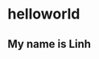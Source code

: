 # helloworld

<h2>My name is Linh</h2>

<script>
/**
 * @title WET-BOEW Field Flow
 * @overview Field and flow where you want to go. Your code and it's configuration is the decision tree.
 * @license wet-boew.github.io/wet-boew/License-en.html / wet-boew.github.io/wet-boew/Licence-fr.html
 * @about http://universallabs.org/wet/labs/index-en.php#jj-down
 * @author @duboisp (Github)
 * @version 1.0-next.2
 */
(function( $, document, wb ) {
	"use strict";

		
	var componentName = "wb-fieldflow",
		selector = "." + componentName,
		formComponent = componentName + "-form",
		subComponentName = componentName + "-sub",
		crtlSelectClass = componentName + "-init",
		crtlSelectSelector = "." + crtlSelectClass,
		subSelector = "." + subComponentName,
		basenameInput = componentName + wb.getId(),
		labelClass = componentName + "-label",
		headerClass = componentName + "-header",
		selectorForm = "." + formComponent,
		initEvent = "wb-init" + selector,
		drawEvent = "draw" + selector,
		actionEvent = "action" + selector,
		submitEvent = "submit" + selector,
		submitedEvent = "submited" + selector,
		readyEvent = "ready" + selector,
		cleanEvent = "clean" + selector,
		createCtrlEvent = "createctrl" + selector,
		cleanJQData = componentName + "-clean",
		registerJQData = componentName + "-register", // Data that contain all the component registered (to the form element and component), used for executing action upon submit
		configData = componentName + "-config",
		triggerJQData = componentName + "-trigger",
		pushJQData =  componentName + "-push",
		submitJQData =  componentName + "-submit", // List of action to perform upon form submission
		actionData =  componentName + "-action", // temp for code transition
		bindtoData = componentName + "-bindto", // To carry the id of the element that it is binded to
		originData =  componentName + "-origin", // To carry the plugin origin ID, any implementation of "createCtrlEvent" must set that option.
		flagOptValueData =  componentName + "-flagoptvalue",
		
		$document = wb.doc,
		
		defaults = {
			toggle: {
				stateOn: "visible", // For toggle plugin
				stateOff: "hidden"  // For toggle plugin
			},
			// noForm //if true jj-down wont add a form wrapper
			// noDefaultAjax // if true jj-down will assume the "jj-down" value are needed for form submission and server side manipulation (Please not that when used, the name on the select must be set and that information must be supplied through config)
			
			// unhideelm // [JQuery Selector] If specified, the class "hidden" will be removed on init on that element
			// hideelm // [JQuery Selector] If specified, the class "hidden" will be added on init on that element
			i18n: 
			{
				"en": {
					btn: "Continue", // Action button
					emptysel: "Make your selection...", // text use for the first empty select
					required: "required"// text for the required label
				},
				"fr": {
					btn: "Allez",
					emptysel: "Sélectionnez dans la liste...", // text use for the first empty select
					required: "obligatoire" // text for the required label
				}
			}
		},
		//i18n,
		
		/**
		* @method init
		* @param {jQuery Event} event Event that triggered the function call
		*/
		init = function( event ) {
			// Start initialization
			// returns DOM object = proceed with init
			// returns undefined = do not proceed with init (e.g., already initialized)
			var elm = wb.init( event, componentName, selector ),
				$elm, elmId,
				i18nCache,
				wbDataElm,
				config,
				i18n;

			if ( elm ) {
				$elm = $(elm);
				
				elmId = elm.id;
				
				// Set default i18n information
				
				if ( defaults.i18n[ wb.lang ] ) {
					defaults.i18n = defaults.i18n[ wb.lang ];
				}

				// Extend this data with the contextual default
				wbDataElm = wb.getData( $elm, componentName );
				if (wbDataElm && wbDataElm.i18n ){
					wbDataElm.i18n = $.extend( {}, defaults.i18n, wbDataElm.i18n );
				}
				config = $.extend( {}, defaults, wbDataElm );

				// Set the data to the component, if other event need to have access to it.
				$elm.data( configData, config );
				
				i18n = config.i18n;
				
				// Todo: move this shim to the wb.core
				// Add startWith function (ref: https://developer.mozilla.org/fr/docs/Web/JavaScript/Reference/Objets_globaux/String/startsWith)
				if ( !String.prototype.startsWith ) {
					String.prototype.startsWith = function ( searchString, position ) {
						position = position || 0;
						return this.substr( position, searchString.length ) === searchString;
					};
				}
				
				
				// Transform the list into a select, use the first paragrap content for the label, and extract for i18n the name of the button action.
				var // formID = wb.getId(),
					bodyID = wb.getId(),
					stdOut,
					formElm, $form,
					dataDraw = {};
				
				if ( config.noForm ) {
					stdOut = "<div class='mrgn-tp-md'><div id='" + bodyID + "'></div></div>";
					// stdOut = stdOut + '<div id="' + formID + 'out" class="row mrgn-tp-md mrgn-bttm-md"></div>';
					
					// Need to add the class="formComponent" to the div that wrap the form element.
					formElm = elm.parentElement;
					while ( formElm.nodeName !== "FORM" ) {
						formElm = formElm.parentElement;
					}

					$(formElm.parentElement).addClass( formComponent );
					
					
				} else {
					stdOut = "<div class='wb-frmvld " + formComponent + "'><form><div id='" + bodyID + "'>";
					stdOut = stdOut + '</div><input type="submit" value="' + i18n.btn + '" class="btn btn-primary" /> </form></div>';
					// stdOut = stdOut + '<div id="' + formID + 'out" class="row mrgn-tp-md mrgn-bttm-md"></div>';
				}
				$elm.addClass("hidden");
				stdOut = $(stdOut);
				$elm.after(stdOut);
				
				
				if ( ! config.noForm ) {
					
					formElm = stdOut.find("form");
					
					//$(".wb-frmvld." + formComponent).trigger( "wb-init.wb-frmvld" );
					stdOut.trigger( "wb-init.wb-frmvld" );
				}
				
				$form = $(formElm);
				
				
				// Register this plugin within the form, this is to manage form submission
				pushData( $form, registerJQData, elmId );
				
				
				if ( !config.outputctnrid ) { // Output container ID
					config.outputctnrid = bodyID;
				}
				
				if ( !config.source ) {
					config.source = elm; // We assume th container have the source
				}
				
				if ( !config.srctype ) {
					config.srctype = componentName;
				}
				
				// Trigger the drop down loading
				$elm.trigger( config.srctype + "." + drawEvent, config );
				
				// Do requested DOM manipulation 
				if ( config.unhideelm ) {
					$( config.unhideelm ).removeClass( "hidden" );
				}
				if ( config.hideelm ) {
					$( config.hideelm ).addClass( "hidden" );
				}
				
				// Identify that initialization has completed
				wb.ready( $elm, componentName );
				
				if ( config.action ) {
					config.form = $form.get(0);
					$elm.trigger( config.action + "." + readyEvent, config );
				}
			}
		},
		
		pushData = function($elm, prop, data, reset){
			var dtCache = $elm.data( prop );
			if ( !dtCache || reset ) {
				dtCache = [];
			}
			dtCache.push( data );
			return $elm.data( prop, dtCache );
		},
		
		toRadio = function( $label, items ){
			var htmlOut,
				i, i_len,
				curr_itm, itmID,
				i18nRequired = "required",
				nameRadioSet = basenameInput + wb.getId();
			
			// Open Element
			htmlOut = "<fieldset><legend class='required'><span class='field-name'>" + $label.html() + "</span> <strong>(" + i18nRequired + ")</strong></legend>";

			// Body
			i_len = items.length;
			for ( i = 0; i !== i_len; i += 1 ) {
				curr_itm = items[ i ];
				itmID = wb.getId();
				
				htmlOut = htmlOut + "<div class='radio'>" +
					"<label for='" + itmID + "'><input type='radio' name='" + nameRadioSet + "' value='" + curr_itm.value + "' id='" + itmID + "' required />" +
					curr_itm.label + "</label></div>"
			}
			
			
			// Closing
			htmlOut = htmlOut + '</fieldset>';
			return htmlOut;
			
		},/*,
		toSelectMulti = function(){},
		toCheckbox = function(){},
		*/
		
		cleaning = function( $orgin, $elm ){
			var i, i_len, dtCache, i_cache;
			dtCache = $elm.data( cleanJQData );
			if ( dtCache ) {
				i_len = dtCache.length;
				for( i = 0; i !== i_len; i += 1 ) {
					i_cache = dtCache[ i ];
					$orgin.trigger(i_cache.action + "." + cleanEvent, i_cache );
				}
			}
		};
		
	$document.on( "toggle." + cleanEvent, selector, function( event, data ) {
		var $cacheOptSel = data.$elm;
		
		// Doing an add and remove "wb-toggle" class in order to avoid the click event added by toggle plugin
		$cacheOptSel.addClass("wb-toggle");
		$cacheOptSel.trigger( "toggle.wb-toggle", data.toggle ); 
		$cacheOptSel.removeClass("wb-toggle");
	});
	
	$document.on( "ajax." + cleanEvent, selector, function( event, data ) {
		console.log(data);
		$( data.selector ).empty();
	});
	
	$document.on( "tblfilter." + cleanEvent, selector, function( event, data ) {
		$("#" +  data.bind ).dataTable({ "retrieve": true }).api().column( data.column ).search('').draw();
	});
	
	// Load content after the user have choosen an option
	$document.on( "change", selectorForm + " " + crtlSelectSelector, function( event ) {	

		var elm = event.currentTarget,
			$elm = $(elm),
			data,
			dataJQ,
			selCurrentElm, cacheAction,
			i, i_len, j, j_len, dtCached, dtCachedAction, dtCachedTarget,
			itmToClean = $elm.nextAll(),
			$orgin = $("#" + elm.getAttribute( "data-" + originData ) );
			

		
		// The parent element of "elm" should be the form body container.

		// Check if a new sub-list need to be created, otherwise remove all subsequent select
		
		var $optSel = $elm.find( ':checked', $elm), 
			optSel = $optSel,
			optValue = optSel.value,
			componentName_len = componentName.length,
			form = $elm.get(0).form;
		

		//
		// 1. Cleaning
		//
		i_len = itmToClean.length;
		for ( i = i_len; i !== 0; i -= 1 ){
			cleaning( $orgin, $( itmToClean[ i ] ) );
		}
		$elm.nextAll().remove();
		cleaning( $orgin, $elm );
		
		// Remove any action that is pending for form submission
		$elm.data( submitJQData, [] );

		
		
		//
		// 2. Get defined actions
		//

		var actions = [],
			nowActions = [],
			postActions = [], postAction_len,
			bindTo,
			bindToElm;
		
		
		// From the component
		actions = $elm.data( pushJQData );
		if ( ! actions ){
			actions = [];
		}

		// For each the binded elements that are selected
		for( i = 0, i_len = $optSel.length; i !== i_len; i += 1 ){
			selCurrentElm = $optSel.get( i );
			bindTo = selCurrentElm.getAttribute("data-" + bindtoData);
			if ( bindTo ) {
				// Retreive action set on the binded element
				bindToElm = document.getElementById( bindTo );
				cacheAction = parseActionStr( bindToElm.getAttribute( "data-" + componentName ) );
				cacheAction = addCommonProperty( cacheAction, "selElm", selCurrentElm );
				actions = actions.concat( cacheAction );
			}

			// From the selected options
			cacheAction = parseActionStr( selCurrentElm.getAttribute( "data-" + actionData ) );
			cacheAction = addCommonProperty( cacheAction, "selElm", selCurrentElm );
			actions = actions.concat( cacheAction );
		}
		
		// If there is no action, do nothing
		if ( ! actions.length ) {
			return true;
		}
		
		
		//
		// 3. Sort action 
		// 			array1 = Action to be executed now
		//			array2 = Action to be postponed for later use
		for( i = 0, i_len = actions.length; i !== i_len; i += 1 ) {
			dtCached = actions[ i ];
			dtCachedTarget = dtCached.target;
			if ( !dtCachedTarget || dtCachedTarget === bindTo ) {
				nowActions.push( dtCached );
			} else {
				postActions.push( dtCached );
			}
		}
		
		//
		// 4. Execute action for the current item
		//
		postAction_len = postActions.length;
		for( i = 0, i_len = nowActions.length; i !== i_len; i += 1 ) {
			dtCached = nowActions[ i ];
			dtCached.origin = bindToElm;
			dtCached.provEvt = elm;
			dtCached.form = form;
			if ( postAction_len ){
				dtCached.actions = postActions;
			}
			$orgin.trigger( dtCached.action + "." + actionEvent, dtCached );
		}
		
		return true;
	});
	
	function addCommonProperty( arr, propName, propValue ) {
		var i, i_len;
		
		for( i = 0, i_len = arr.length; i !== i_len; i += 1 ) {
			arr[ i ][ propName ] = propValue;
		}
		return arr;
	};
	
	
	/* 
	 * handlebars action
	 * 
	 * Add a parameter to the detination URL like "?name=value"
	 */
	 $document.on( "handlebars." + actionEvent, selector, function( event, data ) {
		/*
		 * Data for actionEvent interface
		 *
		actionEvent = {
			actions: "",
			deferactions: [], // Array of action that will be executed later on
			target: "", // If not set, target is current provEvt
			provEvt: DOM // DOM element of the controler that initiated the change event
			origin: DOM || Undefined // DOM element of where the action is binded to
			selElm: DOM // DOM element that represent the selection (usually this will be an form/input field)
		}*/
		/*
		 * Data for handlebasrEvent interface
		 *
		handlebasrEvent = {
			// see bellow
		}
		call example:
		{"action": "handlebars", ...}
		*/
		
		throw "Not implemented";

		// Template out - http://handlebarsjs.com
		
		// Load JSON DATA ????
		// preload Handlebars library?....
		
		
		// Contextual data
		var dtHandlebars = {
			precompiled: false, // If true we will use the run time
			container: "jQuery Selector", // Where the template will be added
			type: "replace", // Type of insertion
			url: "/url/of/the/template", // url of the template
			data: { }, // pre-defined data that will be use on the template (It will be extended [Priority: plugin level, item level, query level, item with overwrite instruction)
			overwrite: false, // Data will overwrite whatever before
			useQuery: true, // query action will impact on parsing the result in the template
			trigger: false // Run WET feature on the result content
		};
		
		
		// Fetch the template (if not pre-fetched)
		// Load Handlebars.js (if not pre-loaded) 
		// Compile the template (if it not pre-compiled)
		// Render
		// Add content in the container by following the type rule.
	});
	
	
	/* 
	 * Redirection action
	 * 
	 * Add a parameter to the detination URL like "?name=value"
	 */
	$document.on( "redir." + actionEvent, selector, function( event, data ) {
		/*
		 * Data for actionEvent interface
		 *
		submitEvent = {
			actions: "",
			provEvt: DOM // DOM element of the controler that have set the action
			origin: DOM // wb-fieldflow component
			form: // DOM form element on which the submit is appening.
		}*/
		/*
		 * Data for redirEvent interface
		 *
		redirEvent = {
			url: '', // URL to redirect to
		}
		call example:
		{"action": "redir", "url":"http://an/location"}
		*/
		// Set "data.preventSubmit = true" in order to prevent form submission
		// Set the REDIR action on the component itself, only one action "redir" could be set, so we trash any other action that may have been set before
		pushData( $(data.provEvt), submitJQData, data, true );
	});
	
	/* 
	 * Redirection action
	 * 
	 * Add a parameter to the detination URL like "?name=value"
	 */
	$document.on( "redir." + submitEvent, selector, function( event, data ) {
		/*
		 * Data for actionEvent interface
		 *
		submitEvent = {
			actions: "",
			provEvt: DOM // DOM element of the controler that have set the action
			origin: DOM // wb-fieldflow component
			form: // DOM form element on which the submit is appening.
		}*/
		/*
		 * Data for redirEvent interface
		 *
		redirEvent = {
			url: '', // URL to redirect to
		}
		call example:
		{"action": "redir", "url":"http://an/location"}
		*/
		var form = data.form,
			url = data.url;

		if ( url ) {
			form.setAttribute( "action", url );
		}
	});
	
	
	/* 
	 * Querying action
	 * 
	 * Add a parameter to the detination URL like "?name=value"
	 */
	 $document.on( "query." + actionEvent, selector, function( event, data ) {
		/*
		 * Data for actionEvent interface
		 *
		actionEvent = {
			actions: "",
			deferactions: [], // Array of action that will be executed later on
			target: "", // If not set, target is current provEvt
			provEvt: DOM // DOM element of the controler that initiated the change event
			origin: DOM || Undefined // DOM element of where the action is binded to
			selElm: DOM // DOM element that represent the selection (usually this will be an form/input field)
		}*/
		/*
		 * Data for queryEvent interface
		 *
		queryEvent = {
			name: '', // The name of the parameter
			value: '', // The value to set for the parameter
		}
		{"action": "query", "name":"lob", "value":"eepr"}
		*/
		
		var selectElm = data.selElm,
			fieldName = data.name,
			fieldValue = data.value;
		
		// Add a type property, value are JSON,...
		
		if ( fieldName ) {
			data.provEvt.setAttribute( "name", fieldName);
		}
		
		if ( fieldValue ) {
			selectElm.value = fieldValue;
		}
		
		// Add a flag to know the option value was inserted
		selectElm.setAttribute( "data-" + flagOptValueData, flagOptValueData );
	});

	/* Perfoming AJAX action
	 * 
	 * @elm : Element that triggered this action
	 * @dt: Data structure defining this ajax loading configuration
	 * 
	 */
	 $document.on( "ajax." + actionEvent, selector, function( event, data ) {
	//function onAjax (elm, dt){
		/*
		 * Data for actionEvent interface
		 *
		actionEvent = {
			actions: "",
			deferactions: [], // Array of action that will be executed later on
			target: "", // If not set, target is current provEvt
			provEvt: DOM // DOM element of the controler that initiated the change event
			origin: DOM || Undefined // DOM element of where the action is binded to
			selElm: DOM // DOM element that represent the selection (usually this will be an form/input field)
		}*/
		/*
		 * Data for ajaxEvent interface
		 *
		ajaxEvent = {
			url: '', // URL of the content to be ajaxed
			tupe: '', // Type of content insertion in the page
			container: '', // Container or where the content will be inserted
			trigger: false, // Boolean: Enhance wet component on ajaxed content
			clean: '' // cleaning action upon change
		}
		{action: 'ajax', url: 'ajax/jj-down-result-1.html', 'type':'before', 'container':'#alternate-version2', trigger, clean}
		*/
		
		var provEvt = data.provEvt,
			$container;
		
		if ( !data.live ){
			data.preventSubmit = true;
			pushData( $(provEvt), submitJQData, data );
		} else {
			if ( ! data.container ) {
				// Create the container next to component
				$container = $( "<div></div>" );
				$( provEvt.parentNode ).append( $container );
				data.container = $container.get(0);
			}
			$(event.target).trigger( "ajax." + submitEvent, data );
		}
		
	});

	
	
	/* 
	 * Ajax action
	 * 
	 * Add a parameter to the detination URL like "?name=value"
	 */
	$document.on( "ajax." + submitEvent, selector, function( event, data ) {
		/*
		 * Data for actionEvent interface
		 *
		submitEvent = {
			actions: "",
			provEvt: DOM // DOM element of the controler that have set the action
			origin: DOM // wb-fieldflow component
			form: // DOM form element on which the submit is appening.
		}*/
		
		var provEvt = data.provEvt,
			$container, containerID, ajxType;
		
		if ( ! data.container ) {
			containerID = wb.getId();
			$container = $( "<div id='" + containerID + "'></div>" );
			$( data.form ).append( $container );
			data.clean = "#" + containerID;
		} else {
			$container = $( data.container );
		}
		
		if ( data.clean ) {
			// Stack the cleaning task for execution upong next onChange event.
			pushData( $(provEvt), cleanJQData, {
				action: "ajax",
				selector: data.clean
			});
		}

		if ( data.trigger ) {
			$container.attr( "data-trigger-wet", "true" );
		}
		
		ajxType = data.type ? data.type : "replace";
		$container.attr( "data-ajax-" + ajxType, data.url );

		$container.one( "wb-contentupdated", function( event, data ) {
			var updtElm = event.currentTarget,
				trigger = updtElm.getAttribute( "data-trigger-wet");

			updtElm.removeAttribute( "data-ajax-" + data["ajax-type"] );
			
			if ( trigger ) {
				$( updtElm )
					.find( wb.allSelectors )
						.addClass( "wb-init" )
						.filter( ":not(#" + updtElm.id + " .wb-init .wb-init)" )
							.trigger( "timerpoke.wb" );
				updtElm.removeAttribute( "data-trigger-wet");
			}
		} );
		$container.trigger( "wb-update.wb-data-ajax" );
	});
	
	// Toggle an items
	$document.on( "toggle." + actionEvent, selector, function( event, data ) {
		/*
		 * Data for actionEvent interface
		 *
		actionEvent = {
			actions: "",
			deferactions: [], // Array of action that will be executed later on
			target: "", // If not set, target is current provEvt
			provEvt: DOM // DOM element of the controler that initiated the change event
			origin: DOM || Undefined // DOM element of where the action is binded to
			selElm: DOM // DOM element that represent the selection (usually this will be an form/input field)
		}
		 */
		/*
		 * Data for tblfilterEvent interface
		 *
		tblfilterEvent = {
			bind:		// [required] Id of the data table where the filtering would be applied to
			column: 	// [required] Column number (int) or column selector [see: https://datatables.net/reference/type/column-selector]
						//	(It could be optional if we can specify the select if for filtering one column only.)
			value: 		// [required] Text to search [see: https://datatables.net/reference/api/column%28%29.search%28%29]
			regex:		// [optional] True | False (default). Define if the value is a regular expression or not [see: https://datatables.net/reference/api/column%28%29.search%28%29]
			smart:		// [optional] True (default) | False. If we should do smart search of not [see: https://datatables.net/reference/api/column%28%29.search%28%29]
			caseinsen:	// [optional] True (default) | false. If value are case insensitive [see: https://datatables.net/reference/api/column%28%29.search%28%29]
		}
		 */
		if ( !data.live ){
			data.preventSubmit = true;
			pushData( $(data.provEvt), submitJQData, data );
		} else {
			$(event.target).trigger( "toggle." + submitEvent, data );
		}
	});
	
	
	/* 
	 * Toggle action
	 * 
	 * Add a parameter to the detination URL like "?name=value"
	 */
	$document.on( "toggle." + submitEvent, selector, function( event, data ) {
		/*
		 * Data for actionEvent interface
		 *
		submitEvent = {
			actions: "",
			provEvt: DOM // DOM element of the controler that have set the action
			origin: DOM // wb-fieldflow component
			form: // DOM form element on which the submit is appening.
		}*/
		var $origin = $( data.origin ),
			config = $( event.target ).data( configData ),
			toggleOpts = data.toggle;
		
		// For simple toggle call syntax
		if (toggleOpts && typeof toggleOpts === "string" ) {
			toggleOpts = { selector: toggleOpts };
		}
		toggleOpts = $.extend( {}, toggleOpts, config.toggle );

		// Doing an add and remove "wb-toggle" class in order to avoid the click event added by toggle plugin
		$origin.addClass( "wb-toggle" );
		$origin.trigger( "toggle.wb-toggle", toggleOpts ); 
		//$origin.removeClass( "wb-toggle" );
		
		// Set the cleaning task
		toggleOpts.type = "off";
		pushData( $(data.provEvt), cleanJQData, {
			action: "toggle",
			$elm: $origin,
			toggle: toggleOpts
		} );
	});
		
	
	// Insert a control next to it
	$document.on( "append." + actionEvent, selector, function( event, data ) {
		/*
		 * Data for actionEvent interface
		 *
		actionEvent = {
			actions: "",
			deferactions: [], // Array of action that will be executed later on
			target: "", // If not set, target is current provEvt
			provEvt: DOM // DOM element of the controler that initiated the change event
			origin: DOM || Undefined // DOM element of where the action is binded to
			selElm: DOM // DOM element that represent the selection (usually this will be an form/input field)
		}
		 */
		/*
		 * Data for appendEvent interface
		 *
		appendEvent = {
			selector:		// Selector of which component to be inserted
			srctype: // Type of object to be inserted (tblfilter, wb-fieldflow)
		}
		 */
		if ( event.namespace === actionEvent ) {
			var subId,
				srctype = data.srctype ? data.srctype : componentName,
				$appendComponent;
			
			data.container = data.provEvt.parentNode.id;
			
			// Get the selector ID or add one if not exist
			if ( data.selector ) {
				subId = $( data.selector ).get(0).id;
				if (! subId) {
					subId = wb.getId();
					$( data.selector ).get(0).id = subId;
				}
				$( data.selector ).addClass( subComponentName );

				//srctype = componentName;
				
				$appendComponent = $( data.selector ).addClass( componentName );
				// $appendComponent.data( pushJQData, data.deferactions );
				
				data.source = "#" + subId;
			}
			
			
			//data.actions = arrPostAction;
			
			$( event.currentTarget ).trigger( srctype + "." + drawEvent, data );
		}
	});
	
	
	// Apply the filtering
	$document.on( "tblfilter." + actionEvent, selector, function( event, data ) {
		/*
		 * Data for actionEvent interface
		 *
		actionEvent = {
			actions: "",
			deferactions: [], // Array of action that will be executed later on
			target: "", // If not set, target is current provEvt
			provEvt: DOM // DOM element of the controler that initiated the change event
			origin: DOM || Undefined // DOM element of where the action is binded to
			selElm: DOM // DOM element that represent the selection (usually this will be an form/input field)
		}
		 */
		/*
		 * Data for tblfilterEvent interface
		 *
		tblfilterEvent = {
			bind:		// [required] Id of the data table where the filtering would be applied to
			column: 	// [required] Column number (int) or column selector [see: https://datatables.net/reference/type/column-selector]
						//	(It could be optional if we can specify the select if for filtering one column only.)
			value: 		// [required] Text to search [see: https://datatables.net/reference/api/column%28%29.search%28%29]
			regex:		// [optional] True | False (default). Define if the value is a regular expression or not [see: https://datatables.net/reference/api/column%28%29.search%28%29]
			smart:		// [optional] True (default) | False. If we should do smart search of not [see: https://datatables.net/reference/api/column%28%29.search%28%29]
			caseinsen:	// [optional] True (default) | false. If value are case insensitive [see: https://datatables.net/reference/api/column%28%29.search%28%29]
		}
		 */
		// Note: There is no action on submit because this table filtering mode is only supported in live mode, Technically this is to avoid conflict with datatables API on re-draw, like the use chose filtering options, but do not apply them and they go applied upon table re-order.
		if ( event.namespace === actionEvent ) {
			var bindTo = data.bind,
				$datatable = $("#" + bindTo).dataTable({ "retrieve": true }).api(),
				$provEvt = $(data.provEvt),
				column = data.column,
				colInt = parseInt( column, 10 ),
				regex = !!data.regex,
				smart = ( !data.smart ) ? true : !!data.smart,
				caseinsen = ( !data.caseinsen ) ? true : !!data.caseinsen;

			column = ( colInt === true ) ? colInt : column;
			
			$datatable.column( column ).search( data.value, regex, smart, caseinsen ).draw();

			// Add a clean up task
			pushData( $provEvt, cleanJQData, {
				action: "tblfilter",
				bind: bindTo,
				column: column
			} );
			
		}
	});
	
		
	/* 
	 * Table filtering action
	 * 
	 
	$document.on( "tblfilter." + submitEvent, selector, function( event, data ) {
		$("#" + data.bind).dataTable({ "retrieve": true }).api().draw();
	});
	*/
	
	function parseActionStr( action ){
		var data = [ ];

		
		if ( action ){
			action = $.trim( action );
		} else {
			return data;
		}
		if ( action && ( action.startsWith( "{" ) || action.startsWith( "[" ) ) ) {
			try {
				data = JSON.parse( action );
			} catch ( error ) {
				$.error( "Bad JSON array" );
			}
			if ( ! $.isArray( data ) ) {
				data = [ data ];
			}
		} else {
			data = [ {
				"action": "ajax", // If no action defined, we will assume it means "ajax"
				"url": action
			} ];
		}
		return data;
	}
	
	// Load content after the user have choosen an option
	$document.on( "change", selectorForm + " input[type=radio]", function( event ) {	

	var elm = event.currentTarget,
			$elm = $(elm);

		
		$(elm.form).attr( "action", $elm.val() );
		
	});
	
	
	
	// Load content after the user have choosen an option
	$document.on( "submit", selectorForm + " form", function( event ) {	
		/*
		// Stop propagation of the activate event
		event.preventDefault();
		if ( event.stopPropagation ) {
			event.stopImmediatePropagation();
		} else {
			event.cancelBubble = true;
		}
		*/
			
		var elm = event.currentTarget,
			$elm = $(elm),
			data,
			wbFieldFlowRegistered = $elm.data( registerJQData ),
			i, i_len = wbFieldFlowRegistered ? wbFieldFlowRegistered.length : 0,
			$wbFieldFlow, fieldOrigin,
			lstFieldFlowPostEvent = [],
			componentRegistered, $componentRegistered, $origin, lstOrigin = [],
			settings,
			j, j_len,
			$field,
			m, m_len, m_cache,
			actions,
			retComponentSubmit,
			preventSubmit = false, lastProvEvt;
		
		// Run the cleaning on the current items
		if ( i_len ) {
			$wbFieldFlow = $( "#" + wbFieldFlowRegistered[ i_len - 1 ] );
			fieldOrigin = $wbFieldFlow.data( registerJQData );
			cleaning( $wbFieldFlow, $( "#" + fieldOrigin[ fieldOrigin.length - 1 ] ) );
		}

		// For each wb-fieldflow component, execute submiting task.
		for( i = 0; i !== i_len; i += 1 ){
			$wbFieldFlow = $("#" + wbFieldFlowRegistered[ i ]);
			componentRegistered = $wbFieldFlow.data( registerJQData );
			j_len = componentRegistered.length;
			for( j = 0; j !== j_len; j += 1 ){
				$componentRegistered = $( "#" + componentRegistered[ j ] );
				// Get source
				$origin = $( "#" + $componentRegistered.data(originData) );
				lstOrigin.push( $origin );
				actions = $componentRegistered.data( submitJQData );
				if ( actions ) {
					for ( m = 0, m_len = actions.length; m !== m_len; m += 1 ) {
						m_cache = actions[ m ];
						m_cache.form = elm;
						retComponentSubmit = $wbFieldFlow.trigger( m_cache.action + "." + submitEvent, m_cache );
						lstFieldFlowPostEvent.push( {
							$elm: $wbFieldFlow,
							data: m_cache
						});
						preventSubmit = preventSubmit || m_cache.preventSubmit;
						lastProvEvt = m_cache.provEvt;
					}
				}
			}
		}
		
		// Before to submit, remove jj-down accessesory control
		$elm.find( "[name^=" + basenameInput + "]" ).removeAttr( "name" );

		// Check the form action, if there is query string, do split it and create hidden field for submission
		// The following is may be simply caused by a cross-server security issue generated by the browser itself
		var frmAction, idxQueryDelimiter;
		frmAction = $elm.attr( "action" );
		if ( frmAction ) {
			idxQueryDelimiter = frmAction.indexOf("?");
			if ( idxQueryDelimiter > 0 ) {
				// Split the query string and create hidden input.
				var queryString = frmAction.substring( idxQueryDelimiter + 1 ),
					params = queryString.split('&'),
					i, i_len, cacheParam,
					items;
				
				i_len = params.length;
				for( i = 0; i !== i_len; i += 1 ){
					cacheParam = params[ i ];
					
					if ( cacheParam.indexOf( "=" ) > 0 ) {
						items = cacheParam.split('=', 2);
						
						$elm.append("<input type='hidden' name='" + items[0] + "' value='" + items[1] + "' />");
					} else {
						$elm.append("<input type='hidden' name='" + cacheParam + "' value='" + cacheParam + "' />");
					}
				}
			}
		}

		// Add global action
		i_len = lstOrigin.length;
		for( i = 0; i !== i_len; i += 1 ){
			$origin = lstOrigin[ i ];
			settings = $origin.data( configData );
			if ( settings.action ) {
				lstFieldFlowPostEvent.push( {
					$elm: $origin,
					data: settings
				} );
			}
		}
		
		i_len = lstFieldFlowPostEvent.length;
		for( i = 0; i !== i_len; i += 1 ){
			m_cache = lstFieldFlowPostEvent[ i ];
			m_cache.data.lastProvEvt = lastProvEvt;
			m_cache.$elm.trigger( m_cache.data.action + "." + submitedEvent, m_cache.data );
		}
		
		if ( preventSubmit ) {
			event.preventDefault();
			if ( event.stopPropagation ) {
				event.stopImmediatePropagation();
			} else {
				event.cancelBubble = true;
			}
			return false;
		}
		
	});

	$document.on( "tblfilter." + drawEvent, selector, function( event, data ) {
		if ( event.namespace === drawEvent ) {
			var bindTo = data.bind, // ID of the datatable
				selColumn = data.column, // (integer/datatable column selector)
				csvExtract = data.csvextract, // (true|false) Is we do a data extraction by CVS instead of looking for "li" elements
				$column,
				$datatable = $("#" + bindTo),
				nbSelectedRow,
				arrData, $listItem,
				i, i_len,
				j, j_len,
				items = [ ],
				cur_itm,
				prefLabel = data.label,
				emptyLabel = data.emptylabel,
				lblselector = data.lblselector,
				filterSequence = data.fltrseq ? data.fltrseq : [ ],
				actionItm, filterItm; 

			// Check if the datatable has been loaded, if not we will wait until it is.
			if (! $datatable.hasClass( "wb-tables-inited" ) ) {
				$datatable.one( "wb-ready.wb-tables", function() {
					$(event.target).trigger( "tblfilter." + drawEvent, data );
				} );
				return false;
			}
			$datatable = $datatable.dataTable({ "retrieve": true }).api();

			if ( $datatable.rows( { "search": "applied" } ).data().length <= 1  ) {
				return true;
			}
			
			if ( !selColumn && filterSequence.length ) {
				cur_itm = filterSequence.shift();
				if ( !cur_itm.column ) {
					throw "Column is undefined in the filter sequence";
				}
				selColumn = cur_itm.column;
				csvExtract = cur_itm.csvextract;
				emptyLabel = cur_itm.emptylabel;
				prefLabel = cur_itm.label;
				lblselector = cur_itm.lblselector;
			}
			
			$column = $datatable.column( selColumn, { "search": "applied" } )
			
			// Get the items
			if ( csvExtract ) {
				arrData = $column.data();
				for ( i = 0, i_len = arrData.length; i !== i_len; i += 1 ) {
					items = items.concat( arrData[ i ].split( "," ) );
				}
			} else {
				arrData = $column.nodes();
				for ( i = 0, i_len = arrData.length; i !== i_len; i += 1 ) {
					$listItem = $(arrData[ i ]).find("li");
					for (j = 0, j_len = $listItem.length; j !== j_len; j += 1 ){
						items.push( $( $listItem[ j ] ).text() );
					}
				}
			}
			
			items = items.sort().filter(function(item, pos, ary) {
				return !pos || item != ary[pos - 1];
			});
			
			var elm = event.target,
				$elm = $( elm ),
				itemsToCreate = [ ],
				pushAction = data.actions ? data.actions : [ ];

			if ( filterSequence.length ) {
				filterItm = {
					action: "append", 
					srctype: "tblfilter", 
					bind: bindTo, 
					fltrseq: filterSequence
				};
			}
			for ( i = 0, i_len = items.length; i !== i_len; i += 1 ) {
				cur_itm = items[ i ];
				
				actionItm = {
					label: cur_itm,
					//value: cur_itm,
					actions: [
						{ // Set an action upon item selection
							action: "tblfilter",
							bind: bindTo,
							column: selColumn,
							value: cur_itm
						}
					]
				};
				if ( filterItm ) {
					actionItm.actions.push(filterItm);
				}
				itemsToCreate.push( actionItm );
			}

			if ( lblselector ) {
				prefLabel = $( prefLabel );
			}
			if ( ! prefLabel ) {
				prefLabel = $column.header().textContent;
			}
			
			if ( !data.outputctnrid ) {
				data.outputctnrid = data.provEvt.parentElement.id;
			}
			
			$elm.trigger( "select." + createCtrlEvent, {
				actions: pushAction,
				outputctnrid: data.outputctnrid,
				label: prefLabel,
				emptylabel: emptyLabel,
				lblselector: lblselector,
				items: itemsToCreate
			} );

		}
	});
	
	// Event triggered on the "sub plugin container or the plugin container itself"
	$document.on( componentName + "." + drawEvent, selector, function( event, data ) {
		/*
		 * Data for drawEvent interface
		 *
		drawEvent = {
			container: "", // Container ID where the control will be added
			actions: [ ], // JSON array containing action object to perform upon item selection (Default those action is saved under the "jj-down-push" data property)
			source: "" // Where to take the data [DOM ELEMENT or JQuery selector]
			renderas: "" // How to render the control [select, radio, checkbox]
		}
		*/
		

		if ( event.namespace === drawEvent ) {
			var elm = event.target,
				$elm = $( elm ),
				wbDataElm,
				$source = $( data.source ),
				$labelExplicit, $firstChild,
				labelSelector = "." + labelClass,
				$label = $source.find( "> p" ),
				$items = getItemsData( $source.find( "ul:first() > li" ) ), 
				pushAction, renderas;
			
			// Extend if it is a sub-component
			if ( $source.hasClass( subComponentName ) ){
				wbDataElm = wb.getData( $source, componentName );
				data = $.extend( {}, data, wbDataElm );
			}
			pushAction = data.actions ? data.actions : [ ];
			renderas = data.renderas ? data.renderas : "select"; // Default it will render as select

			// Check if the first node is a div and contain the label.
			$firstChild = $source.children().first();
			
			if ( ! $firstChild.hasClass( headerClass ) ) {
				// Only use what defined as the label, nothing else
				$labelExplicit = $label.find( labelSelector );
				if ( $labelExplicit.length ){
					$label = $labelExplicit;
				}
				$label = $label.html();
				labelSelector = null; // unset the label selector because it not needed for the control creation
			} else {
				$label = $firstChild;
				labelSelector = "." + labelClass;
			}
		
			if ( !data.outputctnrid ) {
				data.outputctnrid = data.provEvt.parentElement.id;
			}
		
			$elm.trigger( renderas + "." + createCtrlEvent, {
				actions: pushAction,
				outputctnrid: data.outputctnrid,
				label: $label,
				lblselector: labelSelector,
				emptylabel: data.emptylabel,
				required: !!!data.notrequired,
				items: $items
				
			} );
		}
	});
	
	function getItemsData ( $items, preventRecusive ) {
		var arrItems = $items.get(),
			i, i_len = arrItems.length, itmCached,
			itmMode, itmLabel, itmValue, itmData, grpItem,
			j, j_len, childNodes, firstNode, childNode, $childNode, childNodeID,
			parsedItms = [],
			actions = [];

		for( i = 0; i !== i_len; i += 1 ){
			itmCached = arrItems[ i ];
			
			itmValue = "";
			grpItem = null;
			itmLabel = "";

			firstNode = itmCached.firstChild;
			childNodes = itmCached.childNodes;
			j_len = childNodes.length;
			
			if (!firstNode ) {
				throw "You have a markup error, There may be an empyt <li> elements in your list.";
			}

			actions = [];
			
			// Is firstNode an anchor?
			if ( firstNode.nodeName === "A" ) {
				// Then we are in redirect mode
				//itmMode = "redirect";
				itmValue = firstNode.getAttribute( "href" );
				itmLabel = $(firstNode).html();
				j_len = 1; // Force following elements to be ignored
				
				actions.push({
					action: "redir",
					url: itmValue
				})
				
			}
		
			// Iterate until we have found the labelClass or <ul> or element with subSelector or end of the array
			for ( j = 1; j !== j_len; j += 1 ){
				childNode = childNodes[ j ];
				$childNode = $( childNode );
				
				// Sub plugin
				if ( $childNode.hasClass( subComponentName ) ) {
					childNodeID = childNode.id || wb.getId();
					childNode.id = childNodeID
					itmValue = componentName + "-" + childNodeID;
					
					actions.push( {
						action: "append",
						srctype: componentName,
						selector: "#" + childNodeID
					} );
					
					break;
				}
				
				// Grouping
				if ( childNode.nodeName === "UL" ) {
					
					if ( preventRecusive ) {
						throw "Recursive error, please check your code";
						return;
					}
					
					// Here a sublist, So the current iterated item are a "group"
					//itmMode = "group";
					grpItem = getItemsData( $childNode.children(), true );
				}
				
				// Explicit label to use
				if ( $childNode.hasClass( labelClass ) ) {
					itmLabel = $childNode.html();
				}
			}
			
			if ( !itmLabel ) {
				itmLabel = firstNode.nodeValue;
			}
			
			// Set an id on the element
			if ( ! itmCached.id ) {
				itmCached.id = wb.getId();
			}

			// Return the item parsed
			parsedItms.push({
				"linkTo": itmCached.id,
				"label": itmLabel,
				"actions": actions,
				"group": grpItem
			});
			
		}
		
		return parsedItms;
	};
	
	$document.on( "select." + createCtrlEvent, selector, function( event, data ) {
		/*
		 * Data structure
		 *
		{
			actions: [ ] // List of action to carry on and to set on the controler...
			outputctnrid, // Where to append the ctrl to.
			label: "", // [html text] Or a jQuery/DOM reference 
			lblselector: "", // (Optional) If set, the label need to be a jQuery/DOM and the inner label will be selected
			emptylabel: "", // (Optional) specified the empty label
			required: false, // Indicator if the control are required
			items: [
				{ 
					label: "",
					value: "", 
					// OR when grouping exist
					value: {
						label: "",
						value: "",
						elmid: ""
					},
					elmid: "" // ID of the element
				}
				
			]
		}*/
		
		var bodyId = data.outputctnrid,
			actions = data.actions,
			label = data.label,
			lblselector = data.lblselector,
			isReq = !!data.required,
			items = data.items,
			elm = event.target,
			$elm = $( elm ),
			i18n = $elm.data( configData ).i18n,
			autoID = wb.getId(),
			labelPrefix = "<label for='" + autoID + "'",
			labelSuffix = "</span>",
			$out, $tmpLabel, 
			selectOut, $selectOut,
			emptyLabel = data.emptylabel ? data.emptylabel : i18n.emptysel,
			i, i_len, j, j_len, cur_itm, cur_itmValue;

		// Create the label
		if ( isReq ) {
			labelPrefix += " class='required'";
			labelSuffix += " <strong class='required'>(" + i18n.required + ")</strong>";
		}
		labelPrefix += "><span class='field-name'>";
		labelSuffix += "</label>";
		if ( ! lblselector ) {
			$out = $(labelPrefix + label + labelSuffix);
		} else {
			$out = label.clone();
			$tmpLabel = $out.find( lblselector );
			$tmpLabel.html( labelPrefix + $tmpLabel.html() + labelSuffix );
		}

		// Create the select
		selectOut = "<select id='" + autoID + "' name='" + basenameInput + autoID + "' class='full-width form-control mrgn-bttm-md " + crtlSelectClass + "' data-" + originData + "='" + elm.id + "'";
		if ( isReq ) {
			selectOut += " required";
		}
		selectOut += "><option value=''>" + emptyLabel + "</option>";
		for ( i = 0, i_len = items.length; i !== i_len; i += 1 ) {
			cur_itm = items[ i ];
			
			
			if ( !cur_itm.group ) {
				selectOut += buildSelectOption( cur_itm );
			} else {
				// We have a group of sub-items
				// The cur_itm are a group
				selectOut += "<optgroup label='" + cur_itm.label + "'>"
				j_len = cur_itm.group.length;
				for ( j = 0; j !== j_len; j += 1 ) {
					selectOut += buildSelectOption( cur_itm.group[ j ] );
				}
				selectOut += "</optgroup>"
			}
		}
		selectOut += '</select>';
		$selectOut = $( selectOut );

		$( "#" + bodyId ).append( $out ).append( $selectOut );

		// Set post action if any
		if ( actions && actions.length > 0 ) {
			$selectOut.data( pushJQData, actions );
		}
		
		// Register this control
		pushData( $elm, registerJQData, autoID );

		
	} );
	
	function buildSelectOption ( data ){
		var label = data.label,
			linkTo = data.linkTo, // Usually an ID
			actions = data.actions,
			out = "<option value='" + label + "'";

		if ( linkTo ) {
			out += " data-" + bindtoData + "='" + linkTo + "'";
		}
		if ( actions ) {
			out += " data-" + actionData + "='" + JSON.stringify(actions) + "'";
		}
		out += ">" + label + "</option>";
		return out;
	};
	
	$document.on( "keyup", selectorForm + " select", function( Ev ) {	
	
		// Add the fix for the on change event - https://bugzilla.mozilla.org/show_bug.cgi?id=126379
		if (navigator.userAgent.indexOf("Gecko") != -1) {
			// prevent tab, alt, ctrl keys from fireing the event
			if (Ev.keyCode && (Ev.keyCode == 1 || Ev.keyCode == 9 || 
				Ev.keyCode == 16 || Ev.altKey || Ev.ctrlKey))
				return true;
			$(Ev.target).trigger("change");
			return true;
		
		}

	});
	
	
	
	$document.on( "checkbox." + createCtrlEvent, selector, function( event, data ) {
		/*
		 * Data structure
		 *
		{
			actions: [ ] // List of action to carry on and to set on the controler...
			outputctnrid, // Where to append the ctrl to.
			label: "", // [html text] Or a jQuery/DOM reference 
			lblselector: "", // (Optional) If set, the label need to be a jQuery/DOM and the inner label will be selected
			emptylabel: "", // (Optional) specified the empty label
			required: false, // Indicator if the control are required
			items: [
				{ 
					label: "",
					value: "", 
					// OR when grouping exist
					value: {
						label: "",
						value: "",
						elmid: ""
					},
					elmid: "" // ID of the element
				}
				
			]
		}*/
		var bodyId = data.outputctnrid,
			actions = data.actions,
			label = data.label,
			lblselector = data.lblselector,
			isReq = !!data.required,
			items = data.items,
			elm = event.target,
			$elm = $( elm ),
			i18n = $elm.data( configData ).i18n,
			ctrlID = wb.getId(),
			fieldsetPrefix = "<legend class='h5 ",
			fieldsetSuffix = "</span>",
			$out = $("<fieldset id='" + ctrlID + "' data-" + originData + "='" + elm.id + "' class='" + crtlSelectClass + " mrgn-bttm-md'></fieldset>"),
			selectOut, $selectOut,
			checkboxOut = "",
			checkboxClass = !data.inline ? "checkbox" : "checkbox-inline",
			fieldName = basenameInput + ctrlID,
			i, i_len, j, j_len, cur_itm;

			
			
		// Create the fieldset
		/*
		<fieldset>
			<legend class="h5">What do you need help with?</legend>
			<lable><input type="checkbox"> Preparing life in Canada</label><br />
			<lable><input type="checkbox"> Working in Canada</label><br />
			<lable><input type="checkbox"> Finding information about French-speaking communities</label>
		</fieldset>*/
		
		// Create the legend
		if ( isReq ) {
			fieldsetPrefix += " required";
			fieldsetSuffix += " <strong class='required'>(" + i18n.required + ")</strong>";
		}
		fieldsetPrefix += "'>";
		fieldsetSuffix += "</legend>";
		if ( ! lblselector ) {
			$out.append( $(fieldsetPrefix + label + fieldsetSuffix) );
		} else {
			$out.append( label.clone() );
			$out.find( lblselector ).html( fieldsetPrefix + $tmpLabel.html() + fieldsetSuffix );
		}
		
		// Create checkbox
		for ( i = 0, i_len = items.length; i !== i_len; i += 1 ) {
			cur_itm = items[ i ];
			
			
			if ( !cur_itm.group ) {
				checkboxOut += buildCheckbox( cur_itm, fieldName, checkboxClass );
			} else {
				// We have a group of sub-items
				// The cur_itm are a group
				checkboxOut += "<p>" + cur_itm.label + "</p>";
				j_len = cur_itm.group.length;
				for ( j = 0; j !== j_len; j += 1 ) {
					checkboxOut += buildCheckbox( cur_itm.group[ j ], fieldName,  checkboxClass );
				}
			}
		}
		$out.append( checkboxOut );
		$( "#" + bodyId ).append( $out );

		// Set post action if any
		if ( actions && actions.length > 0 ) {
			$out.data( pushJQData, actions );
		}
		
		// Register this control
		pushData( $elm, registerJQData, ctrlID );

	} );
	
		
	function buildCheckbox ( data, fieldName, checkboxClass ){
		var label = data.label,
			linkTo = data.linkTo, // Usually an ID
			actions = data.actions,
			fieldID = wb.getId(),
			out = "<div class='" + checkboxClass + "'><label for='" + fieldID + "'><input id='" + fieldID + "' type='checkbox'  name='" + fieldName + "' value='" + label + "'";

		if ( linkTo ) {
			out += " data-" + bindtoData + "='" + linkTo + "'";
		}
		if ( actions ) {
			out += " data-" + actionData + "='" + JSON.stringify(actions) + "'";
		}
		out += " /> " + label + "</label></div>";
		return out;
	};
	
	// Bind the init event of the plugin
	$document.on( "timerpoke.wb " + initEvent, selector, function( event ) {
		var eventTarget = event.target;
		switch ( event.type ) {
			/*
			* Init
			*/
			case "timerpoke":
			case "wb-init":
				init( event );
				break;
		}
	
		/*
		* Since we are working with events we want to ensure that we are being passive about our control,
		* so returning true allows for events to always continue
		*/
		return true;
	});

	// Add the timer poke to initialize the plugin
	wb.add( selector );
})( jQuery, document, wb );
</script>
